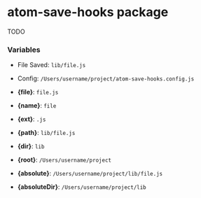 # atom-save-hooks package

TODO

### Variables
- File Saved: `lib/file.js`
- Config: `/Users/username/project/atom-save-hooks.config.js`


- __{file}__: `file.js`
- __{name}__: `file`
- __{ext}__: `.js`
- __{path}__: `lib/file.js`
- __{dir}__: `lib`
- __{root}__: `/Users/username/project`
- __{absolute}__: `/Users/username/project/lib/file.js`
- __{absoluteDir}__: `/Users/username/project/lib`
